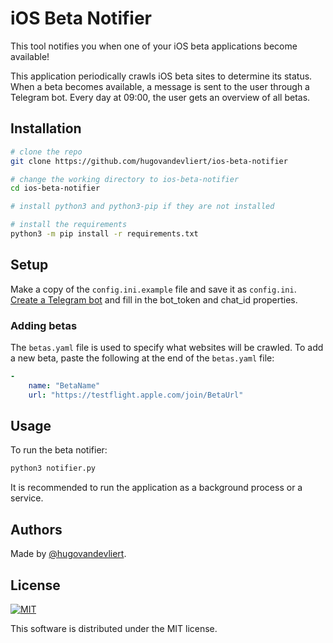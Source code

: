 # iOS Beta Notifier

This tool notifies you when one of your iOS beta applications become available!

This application periodically crawls iOS beta sites to determine its status.
When a beta becomes available, a message is sent to the user through a Telegram bot.
Every day at 09:00, the user gets an overview of all betas.

## Installation

```bash
# clone the repo
git clone https://github.com/hugovandevliert/ios-beta-notifier

# change the working directory to ios-beta-notifier
cd ios-beta-notifier

# install python3 and python3-pip if they are not installed

# install the requirements
python3 -m pip install -r requirements.txt
```

## Setup

Make a copy of the `config.ini.example` file and save it as `config.ini`.
[Create a Telegram bot](https://core.telegram.org/bots#3-how-do-i-create-a-bot) and fill in the bot_token and chat_id properties.

### Adding betas

The `betas.yaml` file is used to specify what websites will be crawled.
To add a new beta, paste the following at the end of the `betas.yaml` file:

```yaml
-
    name: "BetaName"
    url: "https://testflight.apple.com/join/BetaUrl"
```

## Usage

To run the beta notifier:

```bash
python3 notifier.py
```

It is recommended to run the application as a background process or a service.

## Authors

Made by [@hugovandevliert](https://github.com/hugovandevliert).

## License

[![MIT](https://img.shields.io/cocoapods/l/AFNetworking.svg?style=style&label=License&maxAge=2592000)](LICENSE)

This software is distributed under the MIT license.
